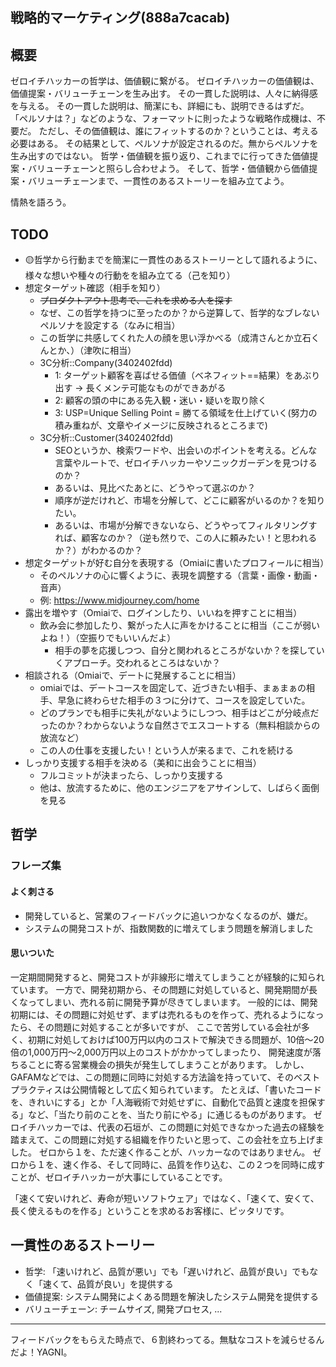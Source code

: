 戦略的マーケティング(888a7cacab)
---

## 概要
ゼロイチハッカーの哲学は、価値観に繋がる。
ゼロイチハッカーの価値観は、価値提案・バリューチェーンを生み出す。
その一貫した説明は、人々に納得感を与える。
その一貫した説明は、簡潔にも、詳細にも、説明できるはずだ。
「ペルソナは？」などのような、フォーマットに則ったような戦略作成機は、不要だ。
ただし、その価値観は、誰にフィットするのか？ということは、考える必要はある。
その結果として、ペルソナが設定されるのだ。無からペルソナを生み出すのではない。
哲学・価値観を振り返り、これまでに行ってきた価値提案・バリューチェーンと照らし合わせよう。
そして、哲学・価値観から価値提案・バリューチェーンまで、一貫性のあるストーリーを組み立てよう。

情熱を語ろう。

## TODO
- 🟡哲学から行動までを簡潔に一貫性のあるストーリーとして語れるように、様々な想いや種々の行動をを組み立てる（己を知り）
- 想定ターゲット確認（相手を知り）
  - ~~プロダクトアウト思考で、これを求める人を探す~~
  - なぜ、この哲学を持つに至ったのか？から逆算して、哲学的なブレないペルソナを設定する（なみに相当）
  - この哲学に共感してくれた人の顔を思い浮かべる（成清さんとか立石くんとか、）（津吹に相当）
  - 3C分析::Company(3402402fdd)
    - 1: ターゲット顧客を喜ばせる価値（ベネフィット==結果）をあぶり出す -> 長くメンテ可能なものができあがる
    - 2: 顧客の頭の中にある先入観・迷い・疑いを取り除く
    - 3: USP=Unique Selling Point = 勝てる領域を仕上げていく(努力の積み重ねが、文章やイメージに反映されるところまで)
  - 3C分析::Customer(3402402fdd)
    - SEOというか、検索ワードや、出会いのポイントを考える。どんな言葉やルートで、ゼロイチハッカーやソニックガーデンを見つけるのか？
    - あるいは、見比べたあとに、どうやって選ぶのか？
    - 順序が逆だけれど、市場を分解して、どこに顧客がいるのか？を知りたい。
    - あるいは、市場が分解できないなら、どうやってフィルタリングすれば、顧客なのか？（逆も然りで、この人に頼みたい！と思われるか？）がわかるのか？
- 想定ターゲットが好む自分を表現する（Omiaiに書いたプロフィールに相当）
  - そのペルソナの心に響くように、表現を調整する（言葉・画像・動画・音声）
  - 例: https://www.midjourney.com/home
- 露出を増やす（Omiaiで、ログインしたり、いいねを押すことに相当）
  - 飲み会に参加したり、繋がった人に声をかけることに相当（ここが弱いよね！）（空振りでもいいんだよ）
    - 相手の夢を応援しつつ、自分と関われるところがないか？を探していくアプローチ。交われるところはないか？
- 相談される（Omiaiで、デートに発展することに相当）
  - omiaiでは、デートコースを固定して、近づきたい相手、まぁまぁの相手、早急に終わらせた相手の３つに分けて、コースを設定していた。
  - どのプランでも相手に失礼がないようにしつつ、相手はどこが分岐点だったのか？わからないような自然さでエスコートする（無料相談からの放流など）
  - この人の仕事を支援したい！という人が来るまで、これを続ける
- しっかり支援する相手を決める（美和に出会うことに相当）
  - フルコミットが決まったら、しっかり支援する
  - 他は、放流するために、他のエンジニアをアサインして、しばらく面倒を見る

## 哲学
### フレーズ集
#### よく刺さる
- 開発していると、営業のフィードバックに追いつかなくなるのが、嫌だ。
- システムの開発コストが、指数関数的に増えてしまう問題を解消しました
#### 思いついた
一定期間開発すると、開発コストが非線形に増えてしまうことが経験的に知られています。
一方で、開発初期から、その問題に対処していると、開発期間が長くなってしまい、売れる前に開発予算が尽きてしまいます。
一般的には、開発初期には、その問題に対処せず、まずは売れるものを作って、売れるようになったら、その問題に対処することが多いですが、
ここで苦労している会社が多く、初期に対処しておけば100万円以内のコストで解決できる問題が、10倍〜20倍の1,000万円〜2,000万円以上のコストがかかってしまったり、
開発速度が落ちることに寄る営業機会の損失が発生してしまうことがあります。
しかし、GAFAMなどでは、この問題に同時に対処する方法論を持っていて、そのベストプラクティスは公開情報として広く知られています。
たとえば、「書いたコードを、きれいにする」とか「人海戦術で対処せずに、自動化で品質と速度を担保する」など、「当たり前のことを、当たり前にやる」に通じるものがあります。
ゼロイチハッカーでは、代表の石垣が、この問題に対処できなかった過去の経験を踏まえて、この問題に対処する組織を作りたいと思って、この会社を立ち上げました。
ゼロから１を、ただ速く作ることが、ハッカーなのではありません。
ゼロから１を、速く作る、そして同時に、品質を作り込む、この２つを同時に成すことが、ゼロイチハッカーが大事にしていることです。

「速くて安いけれど、寿命が短いソフトウェア」ではなく、「速くて、安くて、長く使えるものを作る」ということを求めるお客様に、ピッタリです。

## 一貫性のあるストーリー
- 哲学: 「速いけれど、品質が悪い」でも「遅いけれど、品質が良い」でもなく「速くて、品質が良い」を提供する
- 価値提案: システム開発によくある問題を解決したシステム開発を提供する
- バリューチェーン: チームサイズ, 開発プロセス, ...

---
フィードバックをもらえた時点で、６割終わってる。無駄なコストを減らせるんだよ！YAGNI。
